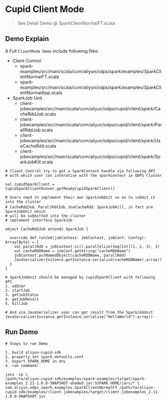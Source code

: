 # Cupid Client Mode
> See Detail Demo @ SparkClientNormalFT.scala

## Demo Explain

A Full `ClientMode Demo` include following files:

* Client Control
    - spark-examples/src/main/scala/com/aliyun/odps/spark/examples/SparkClientNormalFT.scala
    - spark-examples/src/main/scala/com/aliyun/odps/spark/examples/SparkClientNormalApp.scala
* SparkJob Unit
    - client-jobexamples/src/main/scala/com/aliyun/odps/cupid/client/spark/CacheRddJob.scala
    - client-jobexamples/src/main/scala/com/aliyun/odps/cupid/client/spark/ParallRddJob.scala
    - client-jobexamples/src/main/scala/com/aliyun/odps/cupid/client/spark/UseCacheRdd.scala
    - client-jobexamples/src/main/scala/com/aliyun/odps/cupid/client/spark/SparkJobKill.scala

```
# Client Control try to get a SparkContext handle via following API
# with which user can interative with the sparkContext in ODPS Cluster

val cupidSparkClient = CupidSparkClientRunner.getReadyCupidSparkClient()

# Users need to implement their own SparkJobUnit so as to submit it into the cluster
# CacheRddJob、ParallRddJob、UseCacheRdd、SparkJobKill, in fact are SparkJobUnit which
# will be submitted into the cluster
# implement interface SparkJob

object CacheRddJob extends SparkJob {

  override def runJob(jobContext: JobContext, jobConf: Config): Array[Byte] = {
    val parallRdd = jobContext.sc().parallelize(Seq[Int](1, 2, 3), 1)
    val cacheRDDName = jobConf.getString("cacheRDDName")
    jobContext.putNamedObject(cacheRDDName, parallRdd)
    JavaSerializerInstance.getInstance.serialize(cacheRDDName).array()
  }
}

# SparkJobUnit should be managed by cupidSparkClient with following API
1. addJar
2. startJob
3. getJobStatus
4. getJobResult
5. killJob

# And via JavaSerializer user can get result from the SparkJobUnit
JavaSerializerInstance.getInstance.serialize("HelloWorld").array()
```

## Run Demo

```
# Steps to run Demo

1. build aliyun-cupid-sdk
2. properly set spark.defaults.conf
3. export SPARK_HOME in env
4. run command:

java -cp \
/path/to/aliyun-cupid-sdk/examples/spark-examples/target/spark-examples_2.11-1.0.0-SNAPSHOT-shaded.jar:$SPARK_HOME/jars/* \
com.aliyun.odps.spark.examples.SparkClientNormalFT /path/to/aliyun-cupid-sdk/examples/client-jobexamples/target/client-jobexamples_2.11-1.0.0-SNAPSHOT.jar
```
